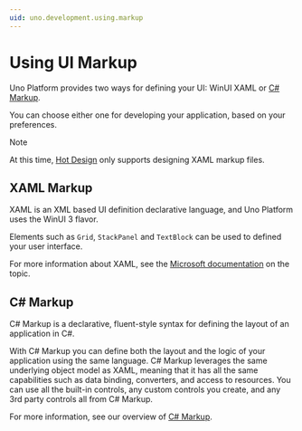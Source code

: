 ```yaml
---
uid: uno.development.using.markup
---
```


# Using UI Markup

Uno Platform provides two ways for defining your UI: WinUI XAML or [C# Markup](xref:Uno.Extensions.Markup.Overview).

You can choose either one for developing your application, based on your preferences.

> [!NOTE]
> At this time, [Hot Design](xref:Uno.HotDesign.Overview) only supports designing XAML markup files.

## XAML Markup

XAML is an XML based UI definition declarative language, and Uno Platform uses the WinUI 3 flavor.

Elements such as `Grid`, `StackPanel` and `TextBlock` can be used to defined your user interface.

For more information about XAML, see the [Microsoft documentation](https://learn.microsoft.com/en-us/windows/apps/design/layout/) on the topic.

## C# Markup

C# Markup is a declarative, fluent-style syntax for defining the layout of an application in C#.

With C# Markup you can define both the layout and the logic of your application using the same language. C# Markup leverages the same underlying object model as XAML, meaning that it has all the same capabilities such as data binding, converters, and access to resources. You can use all the built-in controls, any custom controls you create, and any 3rd party controls all from C# Markup.

For more information, see our overview of [C# Markup](xref:Uno.Extensions.Markup.Overview).

